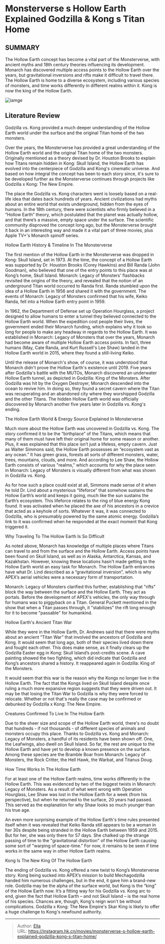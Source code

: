 # Monsterverse s Hollow Earth Explained Godzilla &amp; Kong s Titan Home


## SUMMARY 



  The Hollow Earth concept has become a vital part of the Monsterverse, with ancient myths and 18th century theories influencing its development.   Monarch has discovered multiple access points to the Hollow Earth over the years, but gravitational inversions and rifts make it difficult to travel there.   The Hollow Earth is home to a diverse ecosystem, including various species of monsters, and time works differently in different realms within it. Kong is now the king of the Hollow Earth.  

![iamge]()

## Literature Review

Godzilla vs. Kong provided a much deeper understanding of the Hollow Earth world under the surface and the original Titan home of the two monsters.




Over the years, the Monsterverse has provided a great understanding of the Hollow Earth world and the original Titan home of the two monsters. Originally mentioned as a theory devised by Dr. Houston Brooks to explain how Titans remain hidden in Kong: Skull Island, the Hollow Earth has evolved into the centerpiece of Godzilla and Kong&#39;s cinematic universe. And based on how integral the concept has been to each story since, it&#39;s sure to be developed further as the Monsterverse continues through projects like Godzilla x Kong: The New Empire.




The place the Godzilla vs. Kong characters went is loosely based on a real-life idea that dates back hundreds of years. Ancient civilizations had myths about an entire world that exists underground, hidden from the eyes of humans. In the 18th century, there were scientists who firmly believed in a “Hollow Earth” theory, which postulated that the planet was actually hollow, and that there’s a massive, empty space under the surface. The scientific community disproved the concept long ago, but the Monsterverse brought it back in an interesting way and made it a vital part of three movies, plus Apple TV&#43;&#39;s Monarch spinoff series.


 Hollow Earth History &amp; Timeline In The Monsterverse 
          

The first mention of the Hollow Earth in the Monsterverse was dropped in Kong: Skull Island, set in 1973. At the time, the concept of a Hollow Earth was supported by Dr. Houston Brooks (Corey Hawkins) and Bill Randa (John Goodman), who believed that one of the entry points to this place was at Kong’s home, Skull Island. Monarch: Legacy of Monsters&#39; flashbacks revisited the origins of the theory, and revealed that the notion of an underground Titan world occurred to Randa first. Randa stumbled upon the idea of a Hollow Earth in 1956 and shared it with the government. The events of Monarch: Legacy of Monsters confirmed that his wife, Keiko Randa, fell into a Hollow Earth entry point in 1959.




In 1962, the Department of Defense set up Operation Hourglass, a project designed to allow humans to enter a tunnel they believed connected to the Hollow Earth world. When the expedition cost people their lives, the government ended their Monarch funding, which explains why it took so long for people to make any headway in regards to the Hollow Earth. It was established in Monarch: Legacy of Monsters that over the years, Monarch had become aware of multiple Hollow Earth access points. In fact, three humans (May, Cate Randa, and Kurt Russell&#39;s Lee Shaw) landed in the Hollow Earth world in 2015, where they found a still-living Keiko.

Until the release of Monarch&#39;s show, of course, it was understood that Monarch didn&#39;t prove the Hollow Earth&#39;s existence until 2019. Five years after Godzilla&#39;s battle with the MUTOs, Monarch discovered an underwater Hollow Earth tunnel, as depicted in Godzilla: King of the Monsters. After Godzilla was hit by the Oxygen Destroyer, Monarch descended into the ocean to revive him. In doing so, they found a secret cavern where the Titan was recuperating and an abandoned city where they worshipped Godzilla and the other Titans. The hidden Hollow Earth world was officially discovered by Monarch another five years later in Godzilla vs. Kong&#39;s ending.






 The Hollow Earth World &amp; Energy Source Explained In Monsterverse 
          

Much more about the Hollow Earth was uncovered in Godzilla vs. Kong. The story confirmed it to be the “birthplace” of the Titans, which means that many of them must have left their original home for some reason or another. Plus, it was explained that this place isn’t just a lifeless, empty cavern. Just as Walter Simmons said, the Hollow Earth possesses an “ecosystem vast as any ocean.” It has green grass, forests all sorts of different monsters, water, trees, mountains, clouds, and more. And according to Lee Shaw, the Hollow Earth consists of various &#34;realms,&#34; which accounts for why the place seen in Monarch: Legacy of Monsters is visually different from what was shown in Godzilla vs. Kong.

As for how such a place could exist at all, Simmons made sense of it when he told Dr. Lind about a mysterious “lifeforce” that somehow sustains the Hollow Earth’s world and keeps it going, much like the sun sustains the Earth’s ecosystem. This lifeforce relates to the ring of blue energy Kong found. It was activated when he placed the axe of his ancestors in a crevice that acted as a keyhole of sorts. Whatever it was, it was connected to Godzilla, who is presumably powered by the same atomic energy. Godzilla’s link to it was confirmed when he responded at the exact moment that Kong triggered it.






 Why Traveling To The Hollow Earth Is So Difficult 
          

As noted above, Monarch has knowledge of multiple places where Titans can travel to and from the surface and the Hollow Earth. Access points have been found on Skull Island, as well as in Alaska, Antarctica, Kansas, and Kazakhstan. However, knowing these locations hasn&#39;t made getting to the Hollow Earth world an easy task for Monarch. The Hollow Earth entrances have what Dr. Lind described as a “gravitational inversion”, which is why APEX’s aerial vehicles were a necessary form of transportation.

Monarch: Legacy of Monsters clarified this further, establishing that &#34;rifts&#34; block the way between the surface and the Hollow Earth. They act as portals. Before the development of APEX&#39;s vehicles, the only way through for humans was to piggyback on a Titan. General Puckett mentioned in the show that when a Titan passes through, it &#34;stabilizes&#34; the rift long enough for it to become &#34;passable&#34; for humankind.






 Hollow Earth&#39;s Ancient Titan War 
          

While they were in the Hollow Earth, Dr. Andrews said that there were myths about an ancient “Titan War” that involved the ancestors of Godzilla and Kong. It would seem that long ago, both of their species lived down there and fought each other. This does make sense, as it finally clears up the Godzilla Easter egg in Kong: Skull Island’s post-credits scene. A cave painting showed the two fighting, which did indicate that Godzilla and Kong’s ancestors shared a history. It reappeared again in Godzilla: King of the Monsters.

It would seem that this war is the reason why the Kongs no longer live in the Hollow Earth. The fact that the Kongs lived on Skull Island despite once ruling a much more expansive region suggests that they were driven out. It may be that losing the Titan War to Godzilla is why they were forced to relocate. Whether or not that&#39;s really the case may be confirmed or debunked by Godzilla x Kong: The New Empire.






 Creatures Confirmed To Live In The Hollow Earth 
          

Due to the sheer size and scope of the Hollow Earth world, there&#39;s no doubt that hundreds - if not thousands - of different species of animals and monsters occupy this place. Thanks to Godzilla vs. Kong and Monarch: Legacy of Monsters, a handful of its residents have been shown off. One, the Leafwings, also dwell on Skull Island. So far, the rest are unique to the Hollow Earth and have yet to develop a known presence on the surface. Among these species are the Bramble Boar from Monarch: Legacy of Monsters, the Rock Critter, the Hell Hawk, the Warbat, and Titanus Doug.



 How Time Works In The Hollow Earth 
          




For at least one of the Hollow Earth realms, time works differently in the Hollow Earth. This was evidenced by two of the biggest twists in Monarch: Legacy of Monsters. As a result of what went wrong with Operation Hourglass, Lee Shaw was lost in the Hollow Earth for a week (from his perspective), but when he returned to the surface, 20 years had passed. This served as the explanation for why Shaw looks so much younger than his true age.

An even more surprising example of the Hollow Earth&#39;s time rules presented itself when it was revealed that Keiko Randa still appears to be a woman in her 30s despite being stranded in the Hollow Earth between 1959 and 2015. But for her, she was only there for 57 days. She chalked up the strange passing of time to the &#34;gravitational distortion&#34; of the Hollow Earth causing some sort of &#34;warping of space-time.&#34; For now, it remains to be seen if time works in the same way in other Hollow Earth realms.



 Kong Is The New King Of The Hollow Earth 
          




The ending of Godzilla vs. Kong offered a new twist to Kong’s Monsterverse story. Kong being sucked into APEX’s mission to build Mechagodzilla handed him numerous challenges, but in the end, it gave him a brand-new role. Godzilla may be the alpha of the surface world, but Kong is the “king” of the Hollow Earth now. It’s a fitting way for his Godzilla vs. Kong arc to end, given the fact that Hollow Earth – and not Skull Island – is the real home of his species. Chances are, though, Kong&#39;s reign won&#39;t be without complications. Godzilla x Kong: The New Empire&#39;s Skar King is likely to offer a huge challenge to Kong&#39;s newfound authority.



---

> Author: [Ella](https://instagram.hk.cn/)  
> URL: https://instagram.hk.cn/movies/monsterverse-s-hollow-earth-explained-godzilla-kong-s-titan-home/  

